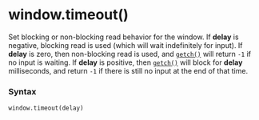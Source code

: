 # window.timeout()

Set blocking or non-blocking read behavior for the window. If **delay** is negative, blocking read is used (which will wait indefinitely for input). If **delay** is zero, then non-blocking read is used, and [`getch()`](/modules/curses/window/getch.md) will return `-1` if no input is waiting. If **delay** is positive, then [`getch()`](/modules/curses/window/getch.md) will block for **delay** milliseconds, and return `-1` if there is still no input at the end of that time.

### Syntax

```python
window.timeout(delay)
```
